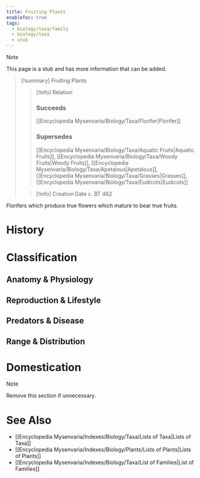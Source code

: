 ```yaml
---
title: Fruiting Plants
enableToc: true
tags:
  - biology/taxa/family
  - biology/taxa
  - stub
---
```


> [!note]
> This page is a stub and has more information that can be added.

> [!summary] Fruiting Plants
> > [!info] Relation
> > ### Succeeds
> > [[Encyclopedia Mysenvaria/Biology/Taxa/Florifer|Florifer]]
> > ### Supersedes
> > [[Encyclopedia Mysenvaria/Biology/Taxa/Aquatic Fruits|Aquatic Fruits]], [[Encyclopedia Mysenvaria/Biology/Taxa/Woody Fruits|Woody Fruits]], [[Encyclopedia Mysenvaria/Biology/Taxa/Apetalous|Apetalous]], [[Encyclopedia Mysenvaria/Biology/Taxa/Grasses|Grasses]], [[Encyclopedia Mysenvaria/Biology/Taxa/Eudicots|Eudicots]]
>
> > [!info] Creation Date
> > c. BT 462

Florifers which produce true flowers which mature to bear true fruits.
# History

# Classification
## Anatomy & Physiology

## Reproduction & Lifestyle

## Predators & Disease

## Range & Distribution

# Domestication

> [!note]
> Remove this section if unnecessary.
# See Also
- [[Encyclopedia Mysenvaria/Indexes/Biology/Taxa/Lists of Taxa|Lists of Taxa]]
- [[Encyclopedia Mysenvaria/Indexes/Biology/Plants/Lists of Plants|Lists of Plants]]
- [[Encyclopedia Mysenvaria/Indexes/Biology/Taxa/List of Families|List of Families]]